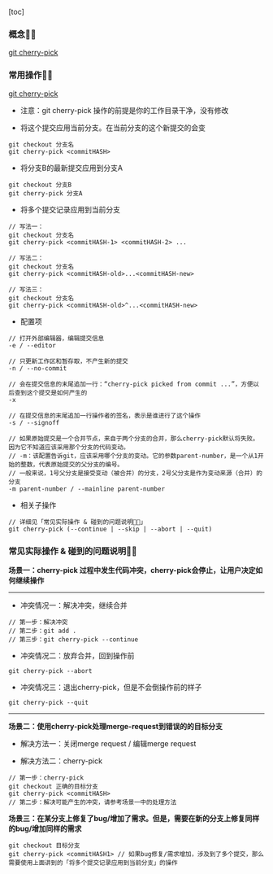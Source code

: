 [toc]

### 概念👨‍🦲
[git cherry-pick](https://git-scm.com/docs/git-cherry-pick)

### 常用操作👨‍🦲
[git cherry-pick](http://www.ruanyifeng.com/blog/2020/04/git-cherry-pick.html)
- 注意：git cherry-pick 操作的前提是你的工作目录干净，没有修改

- 将<commitHASH>这个提交应用当前分支。在当前分支的这个新提交的<commitHASH>会变
```
git checkout 分支名
git cherry-pick <commitHASH>  
```

- 将分支B的最新提交应用到分支A
```
git checkout 分支B
git cherry-pick 分支A
```

- 将多个提交记录应用到当前分支
```
// 写法一：
git checkout 分支名
git cherry-pick <commitHASH-1> <commitHASH-2> ...

// 写法二：
git checkout 分支名
git cherry-pick <commitHASH-old>...<commitHASH-new>

// 写法三：
git checkout 分支名
git cherry-pick <commitHASH-old>^...<commitHASH-new>
```

- 配置项
```
// 打开外部编辑器，编辑提交信息
-e / --editor

// 只更新工作区和暂存取，不产生新的提交
-n / --no-commit

// 会在提交信息的末尾追加一行：“cherry-pick picked from commit ...”，方便以后查到这个提交是如何产生的
-x

// 在提交信息的末尾追加一行操作者的签名，表示是谁进行了这个操作
-s / --signoff

// 如果原始提交是一个合并节点，来自于两个分支的合并，那么cherry-pick默认将失败。因为它不知道应该采用那个分支的代码变动。
// -m：该配置告诉git，应该采用哪个分支的变动。它的参数parent-number，是一个从1开始的整数，代表原始提交的父分支的编号。
// 一般来说，1号父分支是接受变动（被合并）的分支，2号父分支是作为变动来源（合并）的分支
-m parent-number / --mainline parent-number
```

- 相关子操作
```
// 详细见「常见实际操作 & 碰到的问题说明👨‍🦲」
git cherry-pick (--continue | --skip | --abort | --quit)
```

### 常见实际操作 & 碰到的问题说明👨‍🦲

**场景一：cherry-pick 过程中发生代码冲突，cherry-pick会停止，让用户决定如何继续操作**

***

- 冲突情况一：解决冲突，继续合并
```
// 第一步：解决冲突
// 第二步：git add .
// 第三步：git cherry-pick --continue
```

- 冲突情况二：放弃合并，回到操作前
```
git cherry-pick --abort
```

- 冲突情况三：退出cherry-pick，但是不会倒操作前的样子
```
git cherry-pick --quit
```

***

**场景二：使用cherry-pick处理merge-request到错误的的目标分支**

- 解决方法一：关闭merge request / 编辑merge request

- 解决方法二：cherry-pick
```
// 第一步：cherry-pick
git checkout 正确的目标分支
git cherry-pick <commitHASH>
// 第二步：解决可能产生的冲突，请参考场景一中的处理方法
```

**场景三：在某分支上修复了bug/增加了需求。但是，需要在新的分支上修复同样的bug/增加同样的需求**
```
git checkout 目标分支
git cherry-pick <commitHASH1> // 如果bug修复/需求增加，涉及到了多个提交，那么需要使用上面讲到的「将多个提交记录应用到当前分支」的操作
```